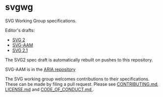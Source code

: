 svgwg
=====

SVG Working Group specifications.

Editor's drafts:
* [SVG 2](https://svgwg.org/svg2-draft/)
* [SVG-AAM](https://w3c.github.io/svg-aam/)
* [SVG 2.1](https://svgwg.org/svg-next/)
<!--
* [SVG Animations](https://svgwg.org/specs/animations/)
* [SVG Integration](https://svgwg.org/specs/integration/)
* [SVG Streaming](https://svgwg.org/specs/streaming/)
* [svg:transform for Mapping](https://svgwg.org/specs/transform/)
* [SVG Markers](https://svgwg.org/specs/markers/)
* [SVG Paths](https://svgwg.org/specs/paths/)
* [SVG Strokes](https://svgwg.org/specs/strokes/)
-->

The SVG2 spec draft is automatically rebuilt on pushes to this repository.

SVG-AAM is in the [ARIA repository](https://github.com/w3c/svg-aam/)

The SVG working group welcomes contributions to their specifications.
These can be made by filing a pull request.
Please see [CONTRIBUTING.md](CONTRIBUTING.md), [LICENSE.md](LICENSE.md) and [CODE_OF_CONDUCT.md
](CODE_OF_CONDUCT.md).
